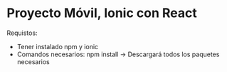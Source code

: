 
# Proyecto Móvil, Ionic con React
Requistos: 
- Tener instalado npm y ionic
- Comandos necesarios: npm install -> Descargará todos los paquetes necesarios

